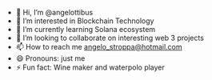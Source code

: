 - 👋 Hi, I’m @angelottibus
- 👀 I’m interested in Blockchain Technology
- 🌱 I’m currently learning Solana ecosystem
- 💞️ I’m looking to collaborate on interesting web 3 projects
- 📫 How to reach me angelo_stroppa@hotmail.com
- 😄 Pronouns: just me
- ⚡ Fun fact: Wine maker and waterpolo player

<!---
angelottibus/angelottibus is a ✨ special ✨ repository because its `README.md` (this file) appears on your GitHub profile.
You can click the Preview link to take a look at your changes.
--->
